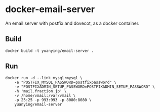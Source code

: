 docker-email-server
===================

An email server with postfix and dovecot, as a docker container.

## Build

    docker build -t yuanying/email-server .

## Run

    docker run -d --link mysql:mysql \
        -e "POSTFIX_MYSQL_PASSWORD=postfixpassword" \
        -e "POSTFIXADMIN_SETUP_PASSWORD=POSTFIXADMIN_SETUP_PASSWORD" \
        -h 'mail.fraction.jp' \
        -v /home/vmail:/var/vmail \
        -p 25:25 -p 993:993 -p 8080:8080 \
        yuanying/email-server
